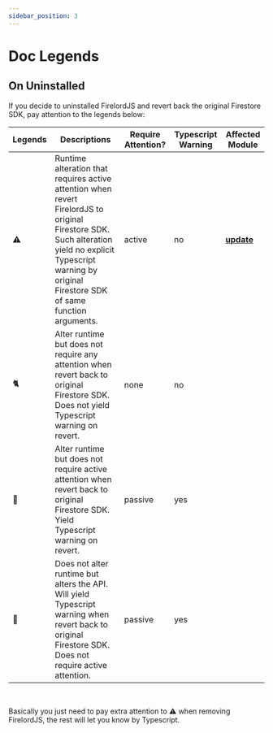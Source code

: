```yaml
---
sidebar_position: 3
---
```


# Doc Legends

## On Uninstalled

If you decide to uninstalled FirelordJS and revert back the original Firestore SDK, pay attention to the legends below:

| Legends | Descriptions                                                                                                                                                                                                   | Require Attention? | Typescript Warning | Affected Module                                                               |
| ------- | -------------------------------------------------------------------------------------------------------------------------------------------------------------------------------------------------------------- | ------------------ | ------------------ | ----------------------------------------------------------------------------- |
| ⚠️      | Runtime alteration that requires active attention when revert FirelordJS to original Firestore SDK. Such alteration yield no explicit Typescript warning by original Firestore SDK of same function arguments. | active             | no                 | **[update](./highlights/update#circumvent-implicit-data-deletion-%EF%B8%8F)** |
| 🐈      | Alter runtime but does not require any attention when revert back to original Firestore SDK. Does not yield Typescript warning on revert.                                                                      | none               | no                 |
| 🦜      | Alter runtime but does not require active attention when revert back to original Firestore SDK. Yield Typescript warning on revert.                                                                            | passive            | yes                |
| 🌈      | Does not alter runtime but alters the API. Will yield Typescript warning when revert back to original Firestore SDK. Does not require active attention.                                                        | passive            | yes                |

<br/>

Basically you just need to pay extra attention to ⚠️ when removing FirelordJS, the rest will let you know by Typescript.
